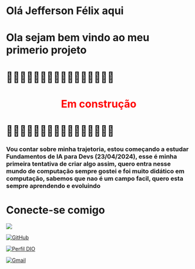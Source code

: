 
# Olá Jefferson Félix aqui
# Ola sejam bem vindo ao meu primerio projeto 
# 🧱🧱🧱🧱🧱🧱🧱🧱🧱🧱🧱🧱🧱🧱🧱🧱
 
# <center> <span style="color:red"> **Em construção** </center> 
# 🧱🧱🧱🧱🧱🧱🧱🧱🧱🧱🧱🧱🧱🧱🧱🧱

### Vou contar sobre minha trajetoria, estou começando a estudar Fundamentos de IA para Devs (23/04/2024), esse é minha primeira tentativa de criar algo assim, quero entra nesse mundo de computação sempre gostei e foi muito didático em computação, sabemos que nao é um campo facil, quero esta sempre aprendendo e evoluindo  


# Conecte-se comigo

<a href="https://www.linkedin.com/in/jefferson-jaily-felix-456979b3/"><img src="https://img.shields.io/badge/-LinkedIn-%230077B5?style=for-the-badge&logo=linkedin&logoColor=white"></a> 
</div>

[![GitHub](https://img.shields.io/badge/GitHub-100000?style=for-the-badge&logo=github&logoColor=white)](https://github.com/jeffersonjaily)

[![Perfil DIO](https://img.shields.io/badge/-Meu%20Perfil%20na%20DIO-3E86C7?style=for-the-badge)](https://www.dio.me/users/jeffersson_jaily)

[![Gmail](https://img.shields.io/badge/gmail-FF0000?style=for-the-badge&logo=gmail&logoColor=white)](jeffersson.jaily@gmail.com)

